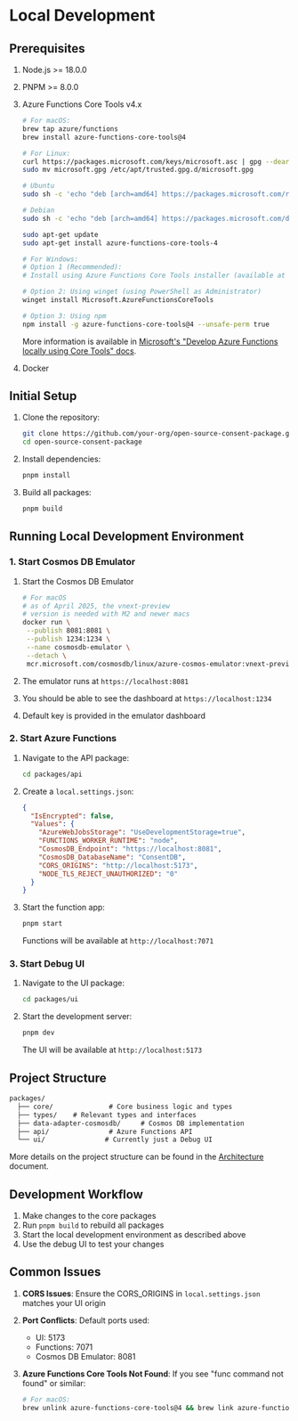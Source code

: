 # Local Development

## Prerequisites

1. Node.js >= 18.0.0
2. PNPM >= 8.0.0
3. Azure Functions Core Tools v4.x

   ```bash
   # For macOS:
   brew tap azure/functions
   brew install azure-functions-core-tools@4
   ```

   ```bash
   # For Linux:
   curl https://packages.microsoft.com/keys/microsoft.asc | gpg --dearmor > microsoft.gpg
   sudo mv microsoft.gpg /etc/apt/trusted.gpg.d/microsoft.gpg
   
   # Ubuntu
   sudo sh -c 'echo "deb [arch=amd64] https://packages.microsoft.com/repos/microsoft-ubuntu-$(lsb_release -cs 2>/dev/null)-prod $(lsb_release -cs 2>/dev/null) main" > /etc/apt/sources.list.d/dotnetdev.list'
   
   # Debian
   sudo sh -c 'echo "deb [arch=amd64] https://packages.microsoft.com/debian/$(lsb_release -rs 2>/dev/null | cut -d'.' -f 1)/prod $(lsb_release -cs 2>/dev/null) main" > /etc/apt/sources.list.d/dotnetdev.list'
   
   sudo apt-get update
   sudo apt-get install azure-functions-core-tools-4
   ```

   ```bash
   # For Windows:
   # Option 1 (Recommended):
   # Install using Azure Functions Core Tools installer (available at link below:
   
   # Option 2: Using winget (using PowerShell as Administrator)
   winget install Microsoft.AzureFunctionsCoreTools

   # Option 3: Using npm
   npm install -g azure-functions-core-tools@4 --unsafe-perm true
   ```

   More information is available in [Microsoft's "Develop Azure Functions locally using Core Tools" docs](https://learn.microsoft.com/en-us/azure/azure-functions/functions-run-local?tabs=windows%2Cisolated-process%2Cnode-v4%2Cpython-v2%2Chttp-trigger%2Ccontainer-apps&pivots=programming-language-typescript).

4. Docker

## Initial Setup

1. Clone the repository:

   ```bash
   git clone https://github.com/your-org/open-source-consent-package.git
   cd open-source-consent-package
   ```

2. Install dependencies:

   ```bash
   pnpm install
   ```

3. Build all packages:

   ```bash
   pnpm build
   ```

## Running Local Development Environment

### 1. Start Cosmos DB Emulator

1. Start the Cosmos DB Emulator

   ```bash
   # For macOS
   # as of April 2025, the vnext-preview
   # version is needed with M2 and newer macs
   docker run \
    --publish 8081:8081 \
    --publish 1234:1234 \
    --name cosmosdb-emulator \
    --detach \
    mcr.microsoft.com/cosmosdb/linux/azure-cosmos-emulator:vnext-preview
   ```

2. The emulator runs at `https://localhost:8081`
3. You should be able to see the dashboard at `https://localhost:1234`
4. Default key is provided in the emulator dashboard

### 2. Start Azure Functions

1. Navigate to the API package:

   ```bash
   cd packages/api
   ```

2. Create a `local.settings.json`:

   ```json
   {
     "IsEncrypted": false,
     "Values": {
       "AzureWebJobsStorage": "UseDevelopmentStorage=true",
       "FUNCTIONS_WORKER_RUNTIME": "node",
       "CosmosDB_Endpoint": "https://localhost:8081",
       "CosmosDB_DatabaseName": "ConsentDB",
       "CORS_ORIGINS": "http://localhost:5173",
       "NODE_TLS_REJECT_UNAUTHORIZED": "0"
     }
   }
   ```

3. Start the function app:

   ```bash
   pnpm start
   ```

   Functions will be available at `http://localhost:7071`

### 3. Start Debug UI

1. Navigate to the UI package:

   ```bash
   cd packages/ui
   ```

2. Start the development server:

   ```bash
   pnpm dev
   ```

   The UI will be available at `http://localhost:5173`

## Project Structure

```markdown
packages/
  ├── core/              # Core business logic and types
  ├── types/    # Relevant types and interfaces
  ├── data-adapter-cosmosdb/     # Cosmos DB implementation
  ├── api/               # Azure Functions API
  └── ui/               # Currently just a Debug UI
```

More details on the project structure can be found in the [Architecture](./architecture.md) document.

## Development Workflow

1. Make changes to the core packages
2. Run `pnpm build` to rebuild all packages
3. Start the local development environment as described above
4. Use the debug UI to test your changes

## Common Issues

1. **CORS Issues**: Ensure the CORS_ORIGINS in `local.settings.json` matches your UI origin

2. **Port Conflicts**: Default ports used:
   - UI: 5173
   - Functions: 7071
   - Cosmos DB Emulator: 8081

3. **Azure Functions Core Tools Not Found**: If you see "func command not found" or similar:

   ```bash
   # For macOS:
   brew unlink azure-functions-core-tools@4 && brew link azure-functions-core-tools@4
   ```
